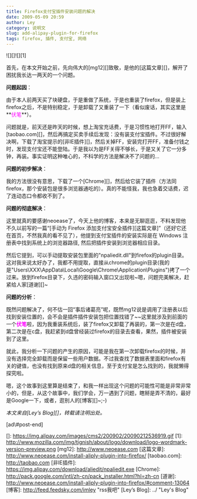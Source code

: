 ```yaml
---
title: Firefox支付宝插件安装问题的解决
date: 2009-05-09 20:59
author: Ley
category: 说明文
slug: add-alipay-plugin-for-firefox
tags: firefox, 插件, 支付宝, 网络
---
```

![][]![][1]

首先，在本文开始之前，先向伟大的[mg12][]致敬，是他的[这篇文章][]，解开了困扰我长达一两天的一个问题。

**问题起因**：

由于本人前两天买了块硬盘，于是重做了系统，于是也重装了firefox，但是装上firefox之后，不是特别稳定，于是卸载了又重装了一下（看似废话，其实这里是**<span style="color: #ff00ff;">伏笔</span>**）。

</p>

问题就是，前天还是昨天的时候，想上淘宝充话费，于是习惯性地打开FF，输入[taobao.com][]，然后再搞定买卖手续后发现：没有装支付宝插件。不过很好解决啊，下载了淘宝提示的[非IE插件][]，然后关掉FF，安装完打开FF，准备付钱之时，发现支付宝还不能登陆。于是我以为是FF关得不够长，于是又关了它一分多钟，再装。事实证明这种唯心的，不科学的方法是解决不了问题的...

</p>

**问题的初步解决**：

我的方法很没有意思，下载了一个[Chrome][]，然后给它装了插件（方法同firefox，那个安装包是很多浏览器通吃的）。真的不能怪我，我也急着交话费，迟了连动态口令都收不到了。

</p>

**问题的彻底解决**：<!--more-->

这里就真的要感谢neoease了，今天上他的博客，本来是无聊逛逛，不料发现他不久以前写的一篇“[手动为
Firefox
添加支付宝安全插件][这篇文章]”（还好它还在首页，不然我真的看不见了），他提到支付宝插件的安装实际是在
Windows 注册表中找到系统上的浏览器路径, 然后把插件安装到浏览器相应目录。

</p>

然后它提到，可以手动提取安装包里面的"npaliedit.dll"到firefox的plugin目录。这对我来说太好办了，我都不用提取，直接从chrome的plugin目录(我的是"Users\\XXX\\AppData\\Local\\Google\\Chrome\\Application\\Plugins")拷了一个过来。放到firefox目录下，久违的密码输入窗口又出现啦\~嗯，问题完美解决，赶紧给人家[道谢][]\~

</p>

**问题的分析**：

既然问题解决了，何不估一回“事后诸葛亮”呢，既然mg12说是调用了注册表以后找到安装位置的，会不会是插件插件安装包把位置找错了\~\~这里就涉及到前面的一个<span style="color: #ff00ff;">**伏笔**</span>啦，因为我重装系统后，装了firefox又卸载了再装的，第一次是在d盘，第二次是在c盘，我赶紧到d盘曾经装过firefox的目录去查看，果然，插件被安装到了这里。

</p>

就此，我分析一下问题的产生的原因，可能是我在第一次卸载firefox的时候，并没有选择完全卸载而是保留一些用户数据。不过我查找了数据表里面和firefox有关的键值，也没有找到原来d盘的相关信息，至于支付宝是怎么找到的，我就懒得探究啦。

</p>

嗯，这个故事到这里算是结束了，和我一样出现这个问题的可能性可能是非常非常小的，但是，从这个故事中，我们学会，万一遇到了问题，瞎掰是弄不清的，最好是Google一下，或者，逛别人的[博客][]\~;-)

*本文来自[Ley’s Blog][]，转载请注明出处。*

</p>
[ad\#post-end]

  []: https://img.alipay.com/images/cms2/200902/20090212536919.gif
  [1]: http://www.mozilla.com/img/tignish/about/logo/download/logo-wordmark-version-preview.png
  [mg12]: http://www.neoease.com
  [这篇文章]: http://www.neoease.com/install-aliply-plugin-into-firefox/
  [taobao.com]: http://taobao.com
  [非IE插件]: https://img.alipay.com/download/aliedit/npaliedit.exe
  [Chrome]: http://pack.google.com/intl/zh-cn/pack_installer.html?hl=zh-cn
  [道谢]: http://www.neoease.com/install-aliply-plugin-into-firefox/#comment-13064
  [博客]: http://feed.feedsky.com/imley "rss我吧"
  [Ley’s Blog]: ../ "Ley's Blog"
